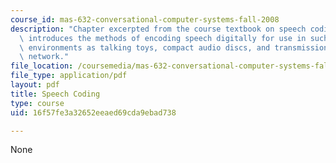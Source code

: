 ```yaml
---
course_id: mas-632-conversational-computer-systems-fall-2008
description: "Chapter excerpted from the course textbook on speech coding. This chapter\
  \ introduces the methods of encoding speech digitally for use in such \r\ndiverse\
  \ environments as talking toys, compact audio discs, and transmission over the telephone\
  \ network."
file_location: /coursemedia/mas-632-conversational-computer-systems-fall-2008/16f57fe3a32652eeaed69cda9ebad738_shmandt_txt_ch3.pdf
file_type: application/pdf
layout: pdf
title: Speech Coding
type: course
uid: 16f57fe3a32652eeaed69cda9ebad738

---
```

None